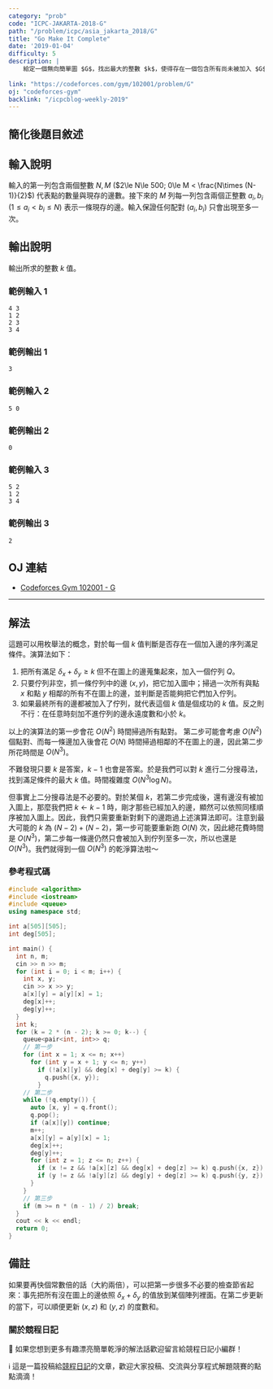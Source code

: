 ```yaml
---
category: "prob"
code: "ICPC-JAKARTA-2018-G"
path: "/problem/icpc/asia_jakarta_2018/G"
title: "Go Make It Complete"
date: '2019-01-04'
difficulty: 5
description: |
    給定一個無向簡單圖 $G$，找出最大的整數 $k$，使得存在一個包含所有尚未被加入 $G$ 的邊的序列 $L$，使得依序把這些邊 $(x, y)$ 加入圖 $G$ 的當下，$\delta_x+\delta_y \ge k$。其中 $\delta_x, \delta_y$ 是當下點 $x$ 和點 $y$ 在圖 $G$ 上的度數。
    
link: "https://codeforces.com/gym/102001/problem/G"
oj: "codeforces-gym"
backlink: "/icpcblog-weekly-2019"
---
```


## 簡化後題目敘述

<showvariable varname="description"></showvariable>

## 輸入說明

輸入的第一列包含兩個整數 $N, M$ ($2\le N\le 500; 0\le M < \frac{N\times (N-1)}{2}$) 代表點的數量與現存的邊數。接下來的 $M$ 列每一列包含兩個正整數 $a_i, b_i$ ($1\le a_i < b_i \le N$) 表示一條現存的邊。輸入保證任何配對 $(a_i, b_i)$ 只會出現至多一次。

## 輸出說明

輸出所求的整數 $k$ 值。

### 範例輸入 1

```
4 3
1 2
2 3
3 4
```

### 範例輸出 1

```
3
```

### 範例輸入 2

```
5 0
```

### 範例輸出 2

```
0
```

### 範例輸入 3

```
5 2
1 2
3 4
```

### 範例輸出 3

```
2
```

## OJ 連結

* [Codeforces Gym 102001 - G](https://codeforces.com/gym/102001/problem/G)


---

## 解法

這題可以用枚舉法的概念，對於每一個 $k$ 值判斷是否存在一個加入邊的序列滿足條件。演算法如下：

1. 把所有滿足 $\delta_x+\delta_y\ge k$ 但不在圖上的邊蒐集起來，加入一個佇列 $Q$。
2. 只要佇列非空，抓一條佇列中的邊 $(x, y)$，把它加入圖中；掃過一次所有與點 $x$ 和點 $y$ 相鄰的所有不在圖上的邊，並判斷是否能夠把它們加入佇列。
3. 如果最終所有的邊都被加入了佇列，就代表這個 $k$ 值是個成功的 $k$ 值。反之則不行：在任意時刻加不進佇列的邊永遠度數和小於 $k$。

以上的演算法的第一步會花 $O(N^2)$ 時間掃過所有點對。
第二步可能會考慮 $O(N^2)$ 個點對、而每一條邊加入後會花 $O(N)$ 時間掃過相鄰的不在圖上的邊，因此第二步所花時間是 $O(N^3)$。

不難發現只要 $k$ 是答案，$k-1$ 也會是答案。於是我們可以對 $k$ 進行二分搜尋法，找到滿足條件的最大 $k$ 值。時間複雜度 $O(N^3\log N)$。

但事實上二分搜尋法是不必要的。對於某個 $k$，若第二步完成後，還有邊沒有被加入圖上，那麼我們把 $k\gets k-1$ 時，剛才那些已經加入的邊，顯然可以依照同樣順序被加入圖上。因此，我們只需要重新對剩下的邊跑過上述演算法即可。注意到最大可能的 $k$ 為 $(N-2)+(N-2)$，第一步可能要重新跑 $O(N)$ 次，因此總花費時間是 $O(N^3)$，第二步每一條邊仍然只會被加入到佇列至多一次，所以也還是 $O(N^3)$。我們就得到一個 $O(N^3)$ 的乾淨算法啦～

### 參考程式碼

```cpp
#include <algorithm>
#include <iostream>
#include <queue>
using namespace std;

int a[505][505];
int deg[505];

int main() {
  int n, m;
  cin >> n >> m;
  for (int i = 0; i < m; i++) {
    int x, y;
    cin >> x >> y;
    a[x][y] = a[y][x] = 1;
    deg[x]++;
    deg[y]++;
  }
  int k;
  for (k = 2 * (n - 2); k >= 0; k--) {
    queue<pair<int, int>> q;
    // 第一步
    for (int x = 1; x <= n; x++)
      for (int y = x + 1; y <= n; y++)
        if (!a[x][y] && deg[x] + deg[y] >= k) {
          q.push({x, y});
        }
    // 第二步
    while (!q.empty()) {
      auto [x, y] = q.front();
      q.pop();
      if (a[x][y]) continue;
      m++;
      a[x][y] = a[y][x] = 1;
      deg[x]++;
      deg[y]++;
      for (int z = 1; z <= n; z++) {
        if (x != z && !a[x][z] && deg[x] + deg[z] >= k) q.push({x, z});
        if (y != z && !a[y][z] && deg[y] + deg[z] >= k) q.push({y, z});
      }
    }
    // 第三步
    if (m >= n * (n - 1) / 2) break;
  }
  cout << k << endl;
  return 0;
}
```

## 備註

如果要再快個常數倍的話（大約兩倍），可以把第一步很多不必要的檢查節省起來：事先把所有沒在圖上的邊依照 $\delta_x+\delta_y$ 的值放到某個陣列裡面。在第二步更新的當下，可以順便更新 $(x, z)$ 和 $(y, z)$ 的度數和。

### 關於競程日記

🍅 如果您想到更多有趣漂亮簡單乾淨的解法話歡迎留言給競程日記小編群！

ℹ️ 這是一篇投稿給[競程日記](https://www.facebook.com/競程日記-1514973425463954/)的文章，歡迎大家投稿、交流與分享程式解題競賽的點點滴滴！